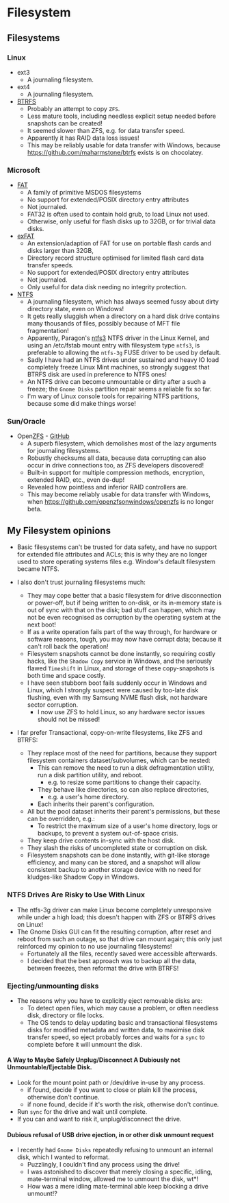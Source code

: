 # Filesystem

## Filesystems
### Linux
- ext3
    - A journaling filesystem.
- ext4
    - A journaling filesystem.
- [BTRFS](filesystem/btrfs.md)
    - Probably an attempt to copy `ZFS`.
    - Less mature tools, including needless explicit setup needed before snapshots can be created!
    - It seemed slower than ZFS, e.g. for data transfer speed.
    - Apparently it has RAID data loss issues!
    - This may be reliably usable for data transfer with Windows, because https://github.com/maharmstone/btrfs exists is on chocolatey.

### Microsoft
- [FAT](https://en.wikipedia.org/wiki/File_Allocation_Table)
  - A family of primitive MSDOS filesystems
  - No support for extended/POSIX directory entry attributes
  - Not journaled.
  - FAT32 is often used to contain hold grub, to load Linux not used.
  - Otherwise, only useful for flash disks up to 32GB, or for trivial data disks.
- [exFAT](https://en.wikipedia.org/wiki/ExFAT)
  - An extension/adaption of FAT for use on portable flash cards and disks larger than 32GB,
  - Directory record structure optimised for limited flash card data transfer speeds.
  - No support for extended/POSIX directory entry attributes
  - Not journaled.
  - Only useful for data disk needing no integrity protection.
- [NTFS](https://en.wikipedia.org/wiki/NTFS)
  - A journaling filesystem, which has always seemed fussy about dirty directory state, even on Windows!
  - It gets really sluggish when a directory on a hard disk drive contains many thousands of files, 
possibly because of MFT file fragmentation!
  - Apparently, Paragon's [ntfs3](https://docs.kernel.org/filesystems/ntfs3.html) NTFS driver in the Linux Kernel,
and using an /etc/fstab mount entry with filesystem type `ntfs3`,
is preferable to allowing the `ntfs-3g` FUSE driver to be used by default.
  - Sadly I have had an NTFS drives under sustained and heavy IO load completely freeze Linux Mint machines,
so strongly suggest that BTRFS disk are used in preference to NTFS ones!
  - An NTFS drive can become unmountable or dirty after a such a freeze; 
the `Gnome Disks` partition repair seems a reliable fix so far.
  - I'm wary of Linux console tools for repairing NTFS partitions, because some did make things worse! 

### Sun/Oracle
- Open[ZFS](https://openzfs.org/wiki/Main_Page) - [GitHub](https://github.com/openzfs/zfs)
  - A superb filesystem, which demolishes most of the lazy arguments for journaling filesystems.
  - Robustly checksums all data, because data corrupting can also occur in drive connections too, as ZFS developers discovered!
  - Built-in support for multiple compression methods, encryption, extended RAID, etc., even de-dup!
  - Revealed how pointless and inferior RAID controllers are.
  - This may become reliably usable for data transfer with Windows, 
    when https://github.com/openzfsonwindows/openzfs is no longer beta.


## My Filesystem opinions
- Basic filesystems can't be trusted for data safety, and have no support for extended file attributes and ACLs;
  this is why they are no longer used to store operating systems files e.g. Window's default filesystem became NTFS.

- I also don't trust journaling filesystems much:
    - They may cope better that a basic filesystem for drive disconnection or power-off, but if being written to on-disk,
      or its in-memory state is out of sync with that on the disk;
      bad stuff can happen, which may not be even recognised as corruption by the operating system at the next boot!
    - If as a write operation fails part of the way through, for hardware or software reasons, tough,
      you may now have corrupt data; because it can't roll back the operation!
    - Filesystem snapshots cannot be done instantly, so requiring costly hacks, like the `Shadow Copy` service in Windows,
and the seriously flawed `Timeshift` in Linux, and storage of these copy-snapshots is both time and space costly.
    - I have seen stubborn boot fails suddenly occur in Windows and Linux, which I strongly suspect were caused by too-late disk flushing, 
even with my Samsung NVME flash disk, not hardware sector corruption.
      - I now use ZFS to hold Linux, so any hardware sector issues should not be missed! 


- I far prefer Transactional, copy-on-write filesystems, like ZFS and BTRFS:
    - They replace most of the need for partitions, because they support filesystem containers dataset/subvolumes,
which can be nested:
        - This can remove the need to run a disk defragmentation utility, run a disk partition utility, and reboot.
          - e.g. to resize some partitions to change their capacity.
        - They behave like directories, so can also replace directories,
          - e.g. a user's home directory.
        - Each inherits their parent's configuration.
    - All but the pool dataset inherits their parent's permissions, but these can be overridden, e.g.:
      - To restrict the maximum size of a user's home directory, logs or backups,
      to prevent a system out-of-space crisis.
    - They keep drive contents in-sync with the host disk.
    - They slash the risks of uncompleted state or corruption on disk.
    - Filesystem snapshots can be done instantly, with git-like storage efficiency, and many can be stored,
      and a snapshot will allow consistent backup to another storage device with no need for kludges-like Shadow Copy in
      Windows.

### NTFS Drives Are Risky to Use With Linux
- The ntfs-3g driver can make Linux become completely unresponsive while under a high load;
this doesn't happen with ZFS or BTRFS drives on Linux! 
- The Gnome Disks GUI can fit the resulting corruption, after reset and reboot from such an outage,
so that drive can mount again; this only just reinforced my opinion to no use journaling filesystems!
  - Fortunately all the files, recently saved were accessible afterwards.
  - I decided that the best approach was to backup all the data, between freezes, then reformat the drive with BTRFS!

### Ejecting/unmounting disks
- The reasons why you have to explicitly eject removable disks are:
    - To detect open files, which may cause a problem, or often needless disk, directory or file locks.
    - The OS tends to delay updating basic and transactional filesystems disks for modified metadata and written data,
      to maximise disk transfer speed, so eject probably forces and waits for a `sync` to complete before it will unmount the disk.

#### A Way to Maybe Safely Unplug/Disconnect A Dubiously not Unmountable/Ejectable Disk.
- Look for the mount point path or /dev/drive in-use by any process.
    - if found, decide if you want to close or plain kill the process, otherwise don't continue.
    - if none found, decide if it's worth the risk, otherwise don't continue.
- Run `sync` for the drive and wait until complete.
- If you can and want to risk it, unplug/disconnect the drive.
    
#### Dubious refusal of USB drive ejection, in or other disk unmount request
- I recently had `Gnome Disks` repeatedly refusing to unmount an internal disk, which I wanted to reformat.
  - Puzzlingly, I couldn't find any process using the drive!
  - I was astonished to discover that merely closing a specific, idling, mate-terminal window,
  allowed me to unmount the disk, wt*!
  - How was a mere idling mate-terminal able keep blocking a drive unmount!?
